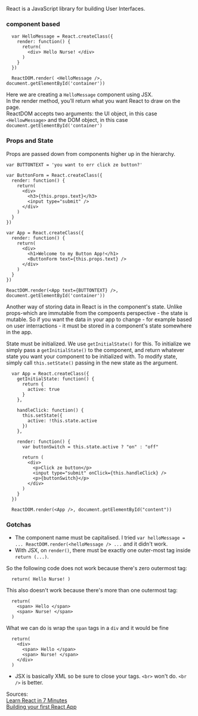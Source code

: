 React is a JavaScript library for building User Interfaces.

### component based

```JSX
  var HelloMessage = React.createClass({
    render: function() {
      return(
        <div> Hello Nurse! </div>
      )
    }
  })
  
  ReactDOM.render( <HelloMessage />, document.getElementById('container'))
```

Here we are creating a `HelloMessage` component using JSX.  
In the render method, you’ll return what you want React to draw on the page.  
ReactDOM accepts two arguments: the UI object, in this case `<HellowMessage>` and the DOM object, in this case `document.getElementById('container')`

### Props and State
Props are passed down from components higher up in the hierarchy.

```JSX
var BUTTONTEXT = 'you want to err click ze button?'

var ButtonForm = React.createClass({
  render: function() {
    return(
      <div>
        <h3>{this.props.text}</h3>
        <input type="submit" />
      </div>
    )
  }
})

var App = React.createClass({
  render: function() {
    return(
      <div>
        <h1>Welcome to my Button App!</h1>
        <ButtonForm text={this.props.text} />
      </div>
    )
  }
})

ReactDOM.render(<App text={BUTTONTEXT} />, document.getElementById('container'))
```

Another way of storing data in React is in the component's state. Unlike props-which are immutable from the compoents perspective - 
the state is mutable. So if you want the data in your app to change - for example based on user interractions - it must be stored
in a component's state somewhere in the app.

State must be initialized. We use `getInitialState()` for this. To initialize we simply pass a `getInitialState()` to the 
component, and return whatever state you want your component to be initialized with. To modify state, simply call `this.setState()`
passing in the new state as the argument.

```JSX
  var App = React.createClass({
    getInitialState: function() {
      return {
        active: true
      }
    },
    
    handleClick: function() {
      this.setState({
        active: !this.state.active
      })
    },
    
    render: function() {
      var buttonSwitch = this.state.active ? "on" : "off"
      
      return (
        <div>
          <p>Click ze button</p>
          <input type="submit" onClick={this.handleClick} />
          <p>{buttonSwitch}</p>
        </div>
      )
    }
  })  
  
  ReactDOM.render(<App />, document.getElementById("content"))
```

### Gotchas
* The component name must be capitalised. I tried `var helloMessage = ... ReactDOM.render(<helloMessage /> ...` and it didn't work.
* With JSX, on `render()`, there must be exactly one outer-most tag inside `return (...)`.

So the following code does not work because there's zero outermost tag:
```JSX
  return( Hello Nurse! )
```

This also doesn't work because there's more than one outermost tag:
```JSX
  return(
    <span> Hello </span>
    <span> Nurse! </span>
  )
```

What we can do is wrap the `span` tags in a `div` and it would be fine
```JSX
  return(
    <div>
      <span> Hello </span>
      <span> Nurse! </span>
    </div>
  )
```

* JSX is basically XML so be sure to close your tags. `<br>` won't do. `<br />` is better.

Sources:  
[Learn React in 7 Minutes](https://medium.com/learning-new-stuff/learn-react-js-in-7-min-92a1ef023003#.w2w6eo9uj)  
[Building your first React App](https://medium.com/learning-new-stuff/building-your-first-react-js-app-d53b0c98dc#.uu77ljaci)
